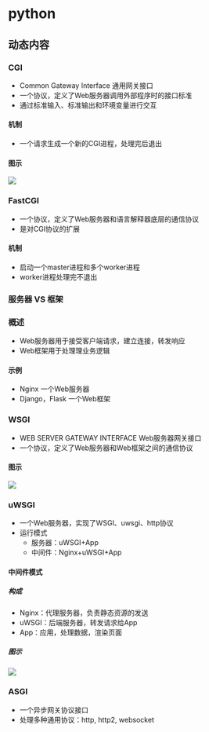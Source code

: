 

# python



## 动态内容

### CGI
* Common Gateway Interface 通用网关接口
* 一个协议，定义了Web服务器调用外部程序时的接口标准
* 通过标准输入、标准输出和环境变量进行交互

#### 机制
* 一个请求生成一个新的CGI进程，处理完后退出


#### 图示
![](http://picbed.cc12703.com/20220426115816.png)


### FastCGI
* 一个协议，定义了Web服务器和语言解释器底层的通信协议
* 是对CGI协议的扩展


#### 机制
* 启动一个master进程和多个worker进程
* worker进程处理完不退出



### 服务器 VS 框架

### 概述
* Web服务器用于接受客户端请求，建立连接，转发响应
* Web框架用于处理理业务逻辑

#### 示例
* Nginx 一个Web服务器
* Django，Flask 一个Web框架


### WSGI
* WEB SERVER GATEWAY INTERFACE Web服务器网关接口
* 一个协议，定义了Web服务器和Web框架之间的通信协议


#### 图示
![](http://picbed.cc12703.com/20220426121605.png)


### uWSGI
* 一个Web服务器，实现了WSGI、uwsgi、http协议
* 运行模式
	* 服务器：uWSGI+App
	* 中间件：Nginx+uWSGI+App

#### 中间件模式

##### 构成
* Nginx：代理服务器，负责静态资源的发送
* uWSGI：后端服务器，转发请求给App
* App：应用，处理数据，渲染页面

##### 图示
![](http://picbed.cc12703.com/20220426121950.png)



### ASGI
* 一个异步网关协议接口
* 处理多种通用协议：http, http2, websocket